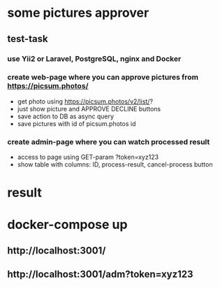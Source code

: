 # some pictures approver

## test-task

### use Yii2 or Laravel, PostgreSQL, nginx and Docker

### create web-page where you can approve pictures from https://picsum.photos/

- get photo using https://picsum.photos/v2/list/?
- just show picture and APPROVE DECLINE buttons
- save action to DB as async query
- save pictures with id of picsum.photos id

### create admin-page where you can watch processed result

- access to page using GET-param ?token=xyz123
- show table with columns: ID, process-result, cancel-process button

# result

# docker-compose up

## http://localhost:3001/

## http://localhost:3001/adm?token=xyz123
